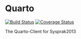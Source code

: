 Quarto
======

[![Build Status](https://travis-ci.org/pc-coholic/Quarto.png?branch=master)](https://travis-ci.org/pc-coholic/Quarto)
[![Coverage Status](https://coveralls.io/repos/pc-coholic/Quarto/badge.png)](https://coveralls.io/r/pc-coholic/Quarto)

The Quarto-Client for Sysprak2013
